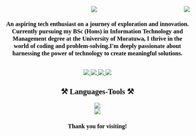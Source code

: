 <div align="center">
  <img align="right" src="https://visitor-badge.laobi.icu/badge?page_id=ReezmaCader.ReezmaCader"/>
  <h1 style="font-family: 'Times New Roman', Times, serif; color: #000000;">
    <img src="https://readme-typing-svg.herokuapp.com/?font=Times+New+Roman&size=35&center=true&vCenter=true&width=500&height=70&duration=4000&lines=Hi+There!+👋+I'm+Reezma+Cader!;&color=000000;">
  </h1>
  

  <h3 style="font-family: 'Times New Roman', Times, serif; color: #000000;">An aspiring tech enthusiast on a journey of exploration and innovation. Currently pursuing my BSc (Hons) in Information Technology and Management degree at the University of Moratuwa, I thrive in the world of coding and problem-solving.I'm deeply passionate about harnessing the power of technology to create meaningful solutions.</h3>
  <br/>
  <div>
    <a href="mailto:reezmacader2001@gmail.com">
      <img src="https://img.shields.io/badge/Gmail-333333?style=for-the-badge&logo=gmail&logocolor=red" target="_blank"/>
    </a>
    <a href="https://www.linkedin.com/in/reezma-cader-14a321253/" target_blank">
      <img src="https://img.shields.io/badge/LinkedIn-0077B5?style=for-the-badge&logo=linkedin&logocolor=white" target="_blank"/>
    </a>
    <a href="https://www.instagram.com/_ree.zzz_" target_blank">
      <img src="https://img.shields.io/badge/Instagram-E4405F?style=for-the-badge&logo=instagram&logoColor=white" target="_blank"/>
    </a>
    <a href="https://github.com/ReezmaCader" target_blank">
      <img src="https://img.shields.io/badge/GitHub-100000?style=for-the-badge&logo=github&logoColor=white" target="_blank"/>
    </a>
  </div>

  <h2 align="center" style="font-family: 'Times New Roman', Times, serif; color: #000000;">⚒️ Languages-Tools ⚒️</h2>
  <div align="center">
    <a href="https://skillicons.dev">
      <img src="https://skillicons.dev/icons?i=github,javascript,c,java,vscode"/><br>
      <img src="https://skillicons.dev/icons?i=mysql,html,css,php,git,arduino"/>
    </a>
  </div>

  <h3 style="font-family: 'Times New Roman', Times, serif; color: #000000;">Thank you for visiting!</h3>
</div>
